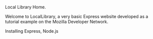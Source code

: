 Local Library Home.

Welcome to LocalLibrary, a very basic Express website developed as a tutorial example on the Mozilla Developer Network.

Installing Express, Node.js
